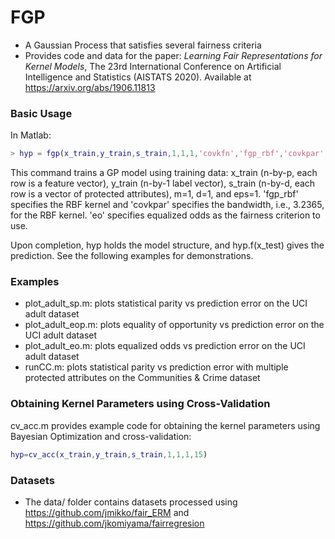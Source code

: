 # FGP
  * A Gaussian Process that satisfies several fairness criteria
  * Provides code and data for the paper: *Learning Fair Representations for Kernel Models*, The 23rd International Conference on
Artificial Intelligence and Statistics (AISTATS 2020). Available at https://arxiv.org/abs/1906.11813

### Basic Usage
In Matlab:
```matlab
> hyp = fgp(x_train,y_train,s_train,1,1,1,'covkfn','fgp_rbf','covkpar',3.2365,'fair','eo');
```
This command trains a GP model using training data: x_train (n-by-p, each row is a feature vector), y_train (n-by-1 label vector), s_train (n-by-d, each row is a vector of protected attributes), m=1, d=1, and eps=1. 'fgp_rbf' specifies the RBF kernel and 'covkpar' specifies the bandwidth, i.e., 3.2365, for the RBF kernel. 'eo' specifies equalized odds as the fairness criterion to use.

Upon completion, hyp holds the model structure, and hyp.f(x_test) gives the prediction. See the following examples for demonstrations.

### Examples
  * plot_adult_sp.m: plots statistical parity vs prediction error on the UCI adult dataset
  * plot_adult_eop.m: plots equality of opportunity vs prediction error on the UCI adult dataset
  * plot_adult_eo.m: plots equalized odds vs prediction error on the UCI adult dataset
  * runCC.m: plots statistical parity vs prediction error with multiple protected attributes on the Communities & Crime dataset

### Obtaining Kernel Parameters using Cross-Validation
cv_acc.m provides example code for obtaining the kernel parameters using Bayesian Optimization and cross-validation:
```matlab
hyp=cv_acc(x_train,y_train,s_train,1,1,1,15)
```

### Datasets
  * The data/ folder contains datasets processed using https://github.com/jmikko/fair_ERM and https://github.com/jkomiyama/fairregresion
